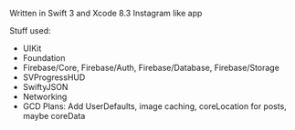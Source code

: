 Written in Swift 3 and Xcode 8.3
Instagram like app

Stuff used: 
  - UIKit
  - Foundation
  - Firebase/Core, Firebase/Auth, Firebase/Database, Firebase/Storage 
  - SVProgressHUD
  - SwiftyJSON
  - Networking
  - GCD
Plans: Add UserDefaults, image caching, coreLocation for posts, maybe coreData

